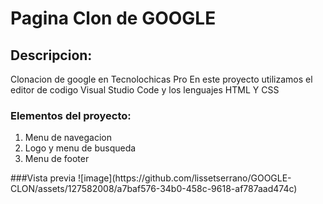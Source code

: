 # Pagina Clon de GOOGLE
## Descripcion:

Clonacion de google en Tecnolochicas Pro 
En este proyecto utilizamos el editor de codigo Visual Studio Code y los lenguajes HTML Y CSS 
### Elementos del proyecto: 
<ol>
 <li>Menu de navegacion  </li>
 <li>Logo y menu de busqueda  </li>
<li>Menu de footer  </li>
 </ol>
###Vista previa 
![image](https://github.com/lissetserrano/GOOGLE-CLON/assets/127582008/a7baf576-34b0-458c-9618-af787aad474c)
